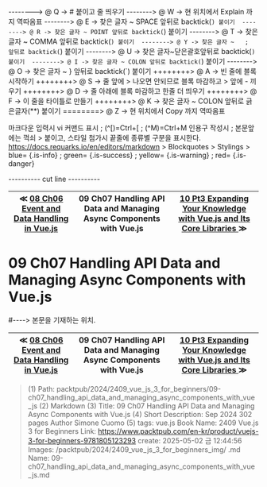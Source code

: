 
--------> @ Q -> # 붙이고 줄 띄우기 
--------> @ W -> 현 위치에서 Explain 까지 역따옴표 
--------> @ E -> 찾은 글자 ~ SPACE 앞뒤로 backtick(`) 붙이기 
--------> @ R -> 찾은 글자 ~ POINT 앞뒤로 backtick(`) 붙이기 
--------> @ T -> 찾은 글자 ~ COMMA 앞뒤로 backtick(`) 붙이기 
--------> @ Y -> 찾은 글자 ~   ;   앞뒤로 backtick(`) 붙이기 
--------> @ U -> 찾은 글자~닫은괄호앞뒤로 backtick(`) 붙이기 
--------> @ I -> 찾은 글자 ~ COLON 앞뒤로 backtick(`) 붙이기 
--------> @ O -> 찾은 글자 ~   }   앞뒤로 backtick(`) 붙이기 
++++++++> @ A -> 빈 줄에 블록 시작하기 
++++++++> @ S -> 줄 앞에 > 나오면 안되므로 블록 마감하고 > 앞에 - 끼우기 
++++++++> @ D -> 줄 아래에 블록 마감하고 한줄 더 띄우기 
++++++++> @ F -> 이 줄을 타이틀로 만들기 
++++++++> @ K -> 찾은 글자 ~ COLON 앞뒤로 긁은글자(**) 붙이기 
========> @ Z -> 현 위치에서 Copy 까지 역따옴표 

마크다운 입력시 vi 커맨드 표시 ; (^[)=Ctrl+[ ; (^M)=Ctrl+M
인용구 작성시 ; 본문앞에는 꺽쇠 > 붙이고, 스타일 첨가시 끝줄에 종류별 구분을 표시한다.
https://docs.requarks.io/en/editors/markdown > Blockquotes > Stylings >
blue= {.is-info} ; green= {.is-success} ; yellow= {.is-warning} ; red= {.is-danger}

---------- cut line ----------

| ≪ [ 08 Ch06 Event and Data Handling in Vue.js ](/packtpub/2024/2409_vue_js_3_for_beginners/08_ch06_event_and_data_handling_in_vue_js) | 09 Ch07 Handling API Data and Managing Async Components with Vue.js | [ 10 Pt3 Expanding Your Knowledge with Vue.js and Its Core Libraries ](/packtpub/2024/2409_vue_js_3_for_beginners/10_pt3_expanding_your_knowledge_with_vue_js_and_its_core_libraries) ≫ |
|:----:|:----:|:----:|

# 09 Ch07 Handling API Data and Managing Async Components with Vue.js
#----> 본문을 기재하는 위치.



| ≪ [ 08 Ch06 Event and Data Handling in Vue.js ](/packtpub/2024/2409_vue_js_3_for_beginners/08_ch06_event_and_data_handling_in_vue_js) | 09 Ch07 Handling API Data and Managing Async Components with Vue.js | [ 10 Pt3 Expanding Your Knowledge with Vue.js and Its Core Libraries ](/packtpub/2024/2409_vue_js_3_for_beginners/10_pt3_expanding_your_knowledge_with_vue_js_and_its_core_libraries) ≫ |
|:----:|:----:|:----:|

> (1) Path: packtpub/2024/2409_vue_js_3_for_beginners/09-ch07_handling_api_data_and_managing_async_components_with_vue_js
> (2) Markdown
> (3) Title: 09 Ch07 Handling API Data and Managing Async Components with Vue.js
> (4) Short Description: Sep 2024 302 pages Author Simone Cuomo
> (5) tags: vue.js
> Book Name: 2409 Vue.js 3 for Beginners
> Link: https://www.packtpub.com/en-kr/product/vuejs-3-for-beginners-9781805123293
> create: 2025-05-02 금 12:44:56
> Images: /packtpub/2024/2409_vue_js_3_for_beginners_img/
> .md Name: 09-ch07_handling_api_data_and_managing_async_components_with_vue_js.md

